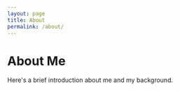 ```yaml
---
layout: page
title: About
permalink: /about/
---
```


# About Me
Here's a brief introduction about me and my background.